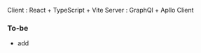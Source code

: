 Client : React + TypeScript + Vite
Server : GraphQl + Apllo Client

### To-be

- add <ErrorBoundary/>
